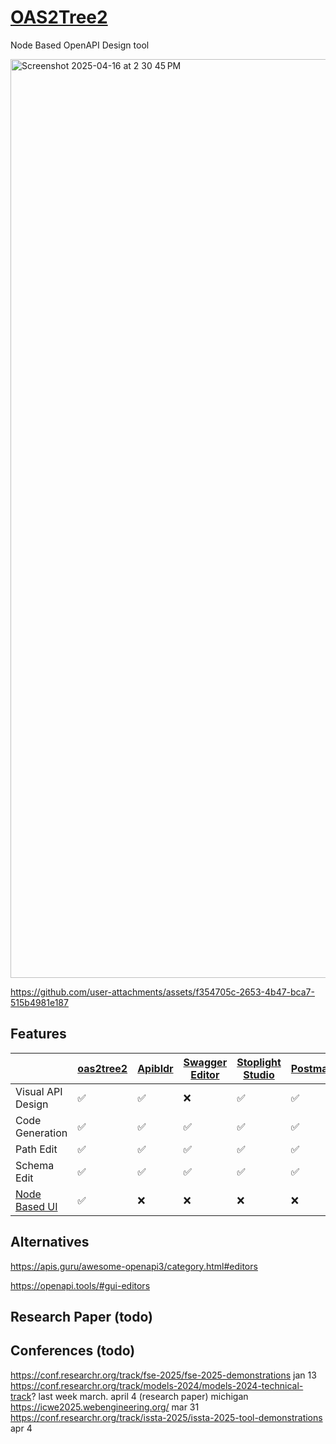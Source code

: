 # [OAS2Tree2](https://oas2tree2.vercel.app)

Node Based OpenAPI Design tool

<img width="1470" alt="Screenshot 2025-04-16 at 2 30 45 PM" src="https://github.com/user-attachments/assets/d2aa65db-3daf-403c-9b1c-dc0c94cad71e" />


https://github.com/user-attachments/assets/f354705c-2653-4b47-bca7-515b4981e187


## Features

| | [oas2tree2](https://oas2tree2.vercel.app) | [Apibldr](https://www.apibldr.com/) | [Swagger Editor](https://editor.swagger.io/) | [Stoplight Studio](https://github.com/stoplightio/studio) | [Postman](https://www.postman.com/api-design/) | [API Fiddle](https://api-fiddle.com/) | [OpenAPI-GUI](https://mermade.github.io/openapi-gui/) |
|---------|----------|----------|----------------|-----------|-----------|-----------|-----------|
| Visual API Design | ✅ | ✅ | ❌ | ✅ | ✅ | ✅ | ✅ |
| Code Generation | ✅ | ✅ | ✅ | ✅ | ✅ | ✅ | ❌ |
| Path Edit | ✅ | ✅ | ✅ | ✅ | ✅ | ✅ | ✅ |
| Schema Edit | ✅ | ✅ | ✅ | ✅ | ✅ | ✅ | ✅ |
| [Node Based UI](https://github.com/xyflow/awesome-node-based-uis) | ✅ | ❌ | ❌ | ❌ | ❌ | ❌ | ❌ |

## Alternatives

https://apis.guru/awesome-openapi3/category.html#editors

https://openapi.tools/#gui-editors

## Research Paper (todo)

## Conferences (todo)


https://conf.researchr.org/track/fse-2025/fse-2025-demonstrations jan 13
https://conf.researchr.org/track/models-2024/models-2024-technical-track? last week march. april 4 (research paper) michigan
https://icwe2025.webengineering.org/ mar 31
https://conf.researchr.org/track/issta-2025/issta-2025-tool-demonstrations apr 4
